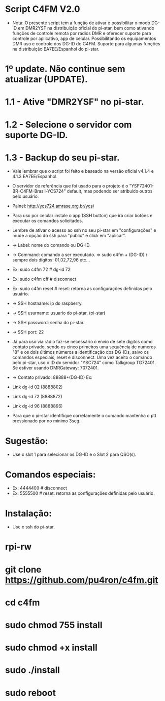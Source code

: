 # Script C4FM V2.0
* Nota: O presente script tem a função de ativar e possibilitar o modo DG-ID em DMR2YSF na distribuição oficial do pi-star, bem como ativando funções de controle remota por rádios DMR e oferecer suporte para controle por aplicativo, app de celular. Possibilitando os equipamentos DMR uso e controle dos DG-ID do C4FM. Suporte para algumas funções na distribuição EA7EE/Espanhol do pi-star.

# 1º update. Não continue sem atualizar (UPDATE).
# 1.1 - Ative "DMR2YSF" no pi-star.
# 1.2 - Selecione o servidor com suporte DG-ID.
# 1.3 - Backup do seu pi-star.

* Vale lembrar que o script foi feito e baseado na versão oficial v4.1.4 e 4.1.3 EA7EE/Espanhol.
* O servidor de referência que foi usado para o projeto é o "YSF72401-BR-C4FM-Brasil-YCS724" default, mas podendo ser atribuido outros pelo usuário.
* Painel: http://ycs724.amrase.org.br/ycs/

* Para uso por celular instale o app (SSH button) que irá criar botões e executar os comandos solicitados.
* Lembre de ativar o acesso ao ssh no seu pi-star em "configurações" e mude a opção do ssh para "public" e click em "aplicar".

* -> Label: nome do comando ou DG-ID.
* -> Command: comando a ser executado. => sudo c4fm + (DG-ID)  / sempre dois digitos: 01,02,72,96 etc...  
* Ex: sudo c4fm 72          # dg-id 72
* Ex: sudo c4fm off         # disconnect 
* Ex: sudo c4fm reset       # reset: retorna as configurações definidas pelo usuário.

* -> SSH hostname: ip do raspberry.
* -> SSH usurname: usuario do pi-star. (pi-star)
* -> SSH password: senha do pi-star.
* -> SSH port: 22


* Já para uso via rádio faz-se necessário o envio de sete digitos como contato privado, sendo os cinco primeiros uma sequência de numeros "8" e os dois últimos números a identificação dos DG-IDs, salvo os comandos especiais, reset e disconnect. Uma vez aceito o comando pelo pi-star, uso o ID do servidor "YSC724" como Talkgroup TG72401. Se estiver usando DMRGateway: 7072401.

* -> Contato privado:  88888+(DG-ID)
Ex: 
* Link dg-id 02 (8888802)
* Link dg-id 72 (8888872) 
* Link dg-id 96 (8888896)    
* Para que o pi-star identifique corretamente o comando mantenha o ptt pressionado por no mínimo 3seg.

# Sugestão:
* Use o slot 1 para selecionar os DG-ID e o Slot 2 para QSO(s).

# Comandos especiais:
* Ex: 4444400    # disconnect
* Ex: 5555500    # reset: retorna as configurações definidas pelo usuário.


# Instalação: 
* Use o ssh do pi-star.

#  rpi-rw
#  git clone https://github.com/pu4ron/c4fm.git
#  cd c4fm
#  sudo chmod 755 install
#  sudo chmod +x install
#  sudo ./install

#  sudo reboot


